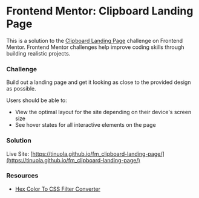 # Frontend Mentor: Clipboard Landing Page
This is a solution to the [Clipboard Landing Page](https://www.frontendmentor.io/challenges/clipboard-landing-page-5cc9bccd6c4c91111378ecb9) challenge on Frontend Mentor. Frontend Mentor challenges help improve coding skills through building realistic projects.


### Challenge

Build out a landing page and get it looking as close to the provided design as possible.

Users should be able to:
- View the optimal layout for the site depending on their device's screen size
- See hover states for all interactive elements on the page


### Solution

Live Site: [https://tinuola.github.io/fm_clipboard-landing-page/](https://tinuola.github.io/fm_clipboard-landing-page/)


### Resources

- [Hex Color To CSS Filter Converter](https://isotropic.co/tool/hex-color-to-css-filter/)
